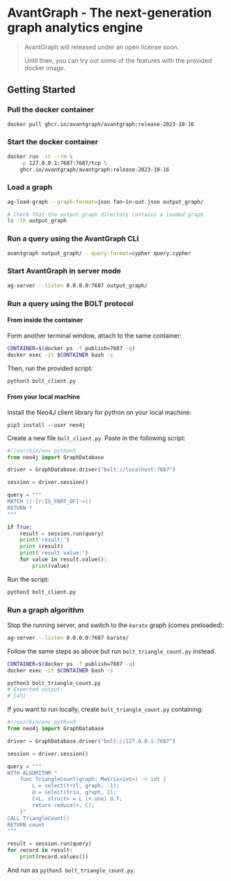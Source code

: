 # AvantGraph - The next-generation graph analytics engine
> AvantGraph will released under an open license soon.
>
> Until then, you can try out some of the features with the provided docker image.

## Getting Started

### Pull the docker container

```bash
docker pull ghcr.io/avantgraph/avantgraph:release-2023-10-16
```

### Start the docker container

```bash
docker run -it --rm \
    -p 127.0.0.1:7687:7687/tcp \
    ghcr.io/avantgraph/avantgraph:release-2023-10-16
```

### Load a graph

```bash
ag-load-graph --graph-format=json fan-in-out.json output_graph/

# Check that the output_graph directory contains a loaded graph
ls -lh output_graph
```

### Run a query using the AvantGraph CLI

```bash
avantgraph output_graph/ --query-format=cypher query.cypher
```

### Start AvantGraph in server mode

```bash
ag-server --listen 0.0.0.0:7687 output_graph/
```

### Run a query using the BOLT protocol

#### From inside the container
Form another terminal window, attach to the same container:

```bash
CONTAINER=$(docker ps -f publish=7687 -q)
docker exec -it $CONTAINER bash -s
```

Then, run the provided script:

```bash
python3 bolt_client.py
```

#### From your local machine
Install the Neo4J client library for python on your local machine:

```
pip3 install --user neo4j
```

Create a new file `bolt_client.py`.
Paste in the following script:

```python
#!/usr/bin/env python3
from neo4j import GraphDatabase

driver = GraphDatabase.driver("bolt://localhost:7687")

session = driver.session()

query = """
MATCH ()-[r:IS_PART_OF]->()
RETURN *
"""

if True:
    result = session.run(query)
    print('result:')
    print (result)
    print('result value:')
    for value in result.value():
        print(value)
```

Run the script:

```bash
python3 bolt_client.py
```

### Run a graph algorithm
Stop the running server, and switch to the `karate` graph (comes preloaded):
```bash
ag-server --listen 0.0.0.0:7687 karate/
```

Follow the same steps as above but run `bolt_triangle_count.py` instead.

```bash
CONTAINER=$(docker ps -f publish=7687 -q)
docker exec -it $CONTAINER bash -s

python3 bolt_triangle_count.py
# Expected output:
# [45]
```

If you want to run locally, create `bolt_triangle_count.py` containing:

```python
#!/usr/bin/env python3
from neo4j import GraphDatabase

driver = GraphDatabase.driver("bolt://127.0.0.1:7687")

session = driver.session()

query = """
WITH ALGORITHM "
    func TriangleCount(graph: Matrix<int>) -> int {
        L = select(tril, graph, -1);
        U = select(triu, graph, 1);
        C<L, struct> = L (+.one) U.T;
        return reduce(+, C);
    }"
CALL TriangleCount()
RETURN count
"""

result = session.run(query)
for record in result:
    print(record.values())

```

And run as `python3 bolt_triangle_count.py`.
